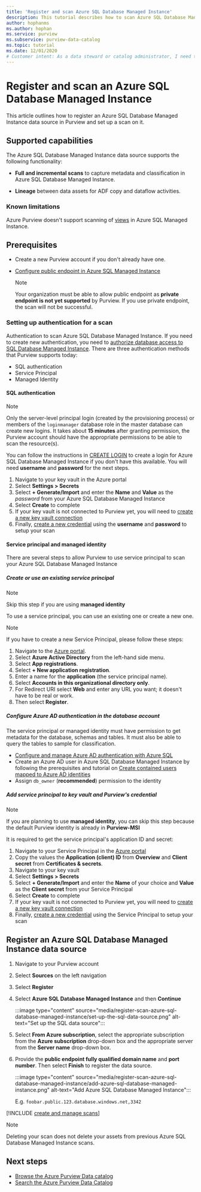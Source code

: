 ```yaml
---
title: 'Register and scan Azure SQL Database Managed Instance'
description: This tutorial describes how to scan Azure SQL Database Managed Instance 
author: hophanms
ms.author: hophan
ms.service: purview
ms.subservice: purview-data-catalog
ms.topic: tutorial
ms.date: 12/01/2020
# Customer intent: As a data steward or catalog administrator, I need to understand how to scan data into the catalog.
---
```


# Register and scan an Azure SQL Database Managed Instance

This article outlines how to register an Azure SQL Database Managed Instance data source in Purview and set up a scan on it.

## Supported capabilities

The Azure SQL Database Managed Instance data source supports the following functionality:

- **Full and incremental scans** to capture metadata and classification in Azure SQL Database Managed Instance.

- **Lineage** between data assets for ADF copy and dataflow activities.

### Known limitations

Azure Purview doesn't support scanning of [views](/sql/relational-databases/views/views?view=azuresqldb-mi-current&preserve-view=true) in Azure SQL Managed Instance.

## Prerequisites

- Create a new Purview account if you don't already have one.

- [Configure public endpoint in Azure SQL Managed Instance](../azure-sql/managed-instance/public-endpoint-configure.md)
    > [!Note]
    > Your organization must be able to allow public endpoint as **private endpoint is not yet supported** by Purview. If you use private endpoint, the scan will not be successful.

### Setting up authentication for a scan

Authentication to scan Azure SQL Database Managed Instance. If you need to create new authentication, you need to [authorize database access to SQL Database Managed Instance](../azure-sql/database/logins-create-manage.md). There are three authentication methods that Purview supports today:

- SQL authentication
- Service Principal
- Managed Identity

#### SQL authentication

> [!Note]
> Only the server-level principal login (created by the provisioning process) or members of the `loginmanager` database role in the master database can create new logins. It takes about **15 minutes** after granting permission, the Purview account should have the appropriate permissions to be able to scan the resource(s).

You can follow the instructions in [CREATE LOGIN](/sql/t-sql/statements/create-login-transact-sql?view=azuresqldb-current&preserve-view=true#examples-1) to create a login for Azure SQL Database Managed Instance if you don't have this available. You will need **username** and **password** for the next steps.

1. Navigate to your key vault in the Azure portal
1. Select **Settings > Secrets**
1. Select **+ Generate/Import** and enter the **Name** and **Value** as the *password* from your Azure SQL Database Managed Instance
1. Select **Create** to complete
1. If your key vault is not connected to Purview yet, you will need to [create a new key vault connection](manage-credentials.md#create-azure-key-vaults-connections-in-your-azure-purview-account)
1. Finally, [create a new credential](manage-credentials.md#create-a-new-credential) using the **username** and **password** to setup your scan

#### Service principal and managed identity

There are several steps to allow Purview to use service principal to scan your Azure SQL Database Managed Instance

##### Create or use an existing service principal

> [!Note]
> Skip this step if you are using **managed identity**

To use a service principal, you can use an existing one or create a new one. 

> [!Note]
> If you have to create a new Service Principal, please follow these steps:
> 1. Navigate to the [Azure portal](https://portal.azure.com).
> 1. Select **Azure Active Directory** from the left-hand side menu.
> 1. Select **App registrations**.
> 1. Select **+ New application registration**.
> 1. Enter a name for the **application** (the service principal name).
> 1. Select **Accounts in this organizational directory only**.
> 1. For Redirect URI select **Web** and enter any URL you want; it doesn't have to be real or work.
> 1. Then select **Register**.

##### Configure Azure AD authentication in the database account

The service principal or managed identity must have permission to get metadata for the database, schemas and tables. It must also be able to query the tables to sample for classification.
- [Configure and manage Azure AD authentication with Azure SQL](../azure-sql/database/authentication-aad-configure.md)
- Create an Azure AD user in Azure SQL Database Managed Instance by following the prerequisites and tutorial on [Create contained users mapped to Azure AD identities](../azure-sql/database/authentication-aad-configure.md?tabs=azure-powershell#create-contained-users-mapped-to-azure-ad-identities)
- Assign `db_owner` (**recommended**) permission to the identity

##### Add service principal to key vault and Purview's credential

> [!Note]
> If you are planning to use **managed identity**, you can skip this step because the default Purview identity is already in **Purview-MSI**

It is required to get the service principal's application ID and secret:

1. Navigate to your Service Principal in the [Azure portal](https://portal.azure.com)
1. Copy the values the **Application (client) ID** from **Overview** and **Client secret** from **Certificates & secrets**.
1. Navigate to your key vault
1. Select **Settings > Secrets**
1. Select **+ Generate/Import** and enter the **Name** of your choice and **Value** as the **Client secret** from your Service Principal
1. Select **Create** to complete
1. If your key vault is not connected to Purview yet, you will need to [create a new key vault connection](manage-credentials.md#create-azure-key-vaults-connections-in-your-azure-purview-account)
1. Finally, [create a new credential](manage-credentials.md#create-a-new-credential) using the Service Principal to setup your scan

## Register an Azure SQL Database Managed Instance data source

1. Navigate to your Purview account

1. Select **Sources** on the left navigation

1. Select **Register**

1. Select **Azure SQL Database Managed Instance** and then **Continue**

    :::image type="content" source="media/register-scan-azure-sql-database-managed-instance/set-up-the-sql-data-source.png" alt-text="Set up the SQL data source":::

1. Select **From Azure subscription**, select the appropriate subscription from the **Azure subscription** drop-down box and the appropriate server from the **Server name** drop-down box.

1. Provide the **public endpoint fully qualified domain name** and **port number**. Then select **Finish** to register the data source.

    :::image type="content" source="media/register-scan-azure-sql-database-managed-instance/add-azure-sql-database-managed-instance.png" alt-text="Add Azure SQL Database Managed Instance":::

    E.g. `foobar.public.123.database.windows.net,3342`

[!INCLUDE [create and manage scans](includes/manage-scans.md)]

> [!NOTE]
> Deleting your scan does not delete your assets from previous Azure SQL Database Managed Instance scans.

## Next steps

- [Browse the Azure Purview Data catalog](how-to-browse-catalog.md)
- [Search the Azure Purview Data Catalog](how-to-search-catalog.md)